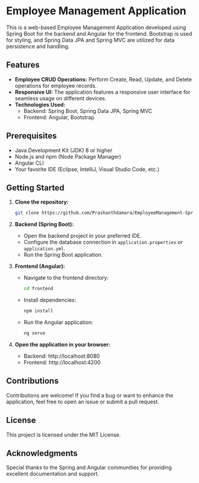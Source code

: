 # Employee Management Application

This is a web-based Employee Management Application developed using Spring Boot for the backend and Angular for the frontend. Bootstrap is used for styling, and Spring Data JPA and Spring MVC are utilized for data persistence and handling.

## Features

- **Employee CRUD Operations:** Perform Create, Read, Update, and Delete operations for employee records.
- **Responsive UI:** The application features a responsive user interface for seamless usage on different devices.
- **Technologies Used:**
  - Backend: Spring Boot, Spring Data JPA, Spring MVC
  - Frontend: Angular, Bootstrap

## Prerequisites

- Java Development Kit (JDK) 8 or higher
- Node.js and npm (Node Package Manager)
- Angular CLI
- Your favorite IDE (Eclipse, IntelliJ, Visual Studio Code, etc.)

## Getting Started

1. **Clone the repository:**

   ```bash
   git clone https://github.com/Prashanthdamara/EmployeeManagement-Spring-Boot-Angular.git
   
2. **Backend (Spring Boot):**
   - Open the backend project in your preferred IDE.
   - Configure the database connection in `application.properties` or `application.yml`.
   - Run the Spring Boot application.
     
3. **Frontend (Angular):**
   - Navigate to the frontend directory:
     ```bash
     cd frontend
     ```
   - Install dependencies:
     ```bash
     npm install
     ```
   - Run the Angular application:
     ```bash
     ng serve
     ```
4. **Open the application in your browser:**
   - Backend: http://localhost:8080
   - Frontend: http://localhost:4200

## Contributions

Contributions are welcome! If you find a bug or want to enhance the application, feel free to open an issue or submit a pull request.

## License
This project is licensed under the MIT License.

## Acknowledgments
Special thanks to the Spring and Angular communities for providing excellent documentation and support.
